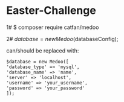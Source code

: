 # Easter-Challenge

1# $ composer require catfan/medoo

2#  $database = new Medoo($databaseConfig); 

   can/should be replaced with:
   
    $database = new Medoo([
    'database_type' => 'mysql',
    'database_name' => 'name',
    'server' => 'localhost',
    'username' => 'your_username',
    'password' => 'your_password'
    ]);
